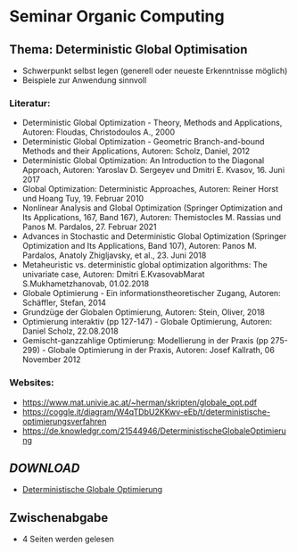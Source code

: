 # Seminar Organic Computing

## **Thema: Deterministic Global Optimisation**
- Schwerpunkt selbst legen (generell oder neueste Erkenntnisse möglich)
- Beispiele zur Anwendung sinnvoll

### Literatur:
- Deterministic Global Optimization - Theory, Methods and Applications, Autoren: Floudas, Christodoulos A., 2000
- Deterministic Global Optimization - Geometric Branch-and-bound Methods and their Applications, Autoren: Scholz, Daniel, 2012
- Deterministic Global Optimization: An Introduction to the Diagonal Approach, Autoren: Yaroslav D. Sergeyev und Dmitri E. Kvasov, 16. Juni 2017
- Global Optimization: Deterministic Approaches, Autoren: Reiner Horst und Hoang Tuy, 19. Februar 2010
- Nonlinear Analysis and Global Optimization (Springer Optimization and Its Applications, 167, Band 167), Autoren: Themistocles M. Rassias und Panos M. Pardalos, 27. Februar 2021
- Advances in Stochastic and Deterministic Global Optimization (Springer Optimization and Its Applications, Band 107), Autoren: Panos M. Pardalos, Anatoly Zhigljavsky, et al., 23. Juni 2018 
- Metaheuristic vs. deterministic global optimization algorithms: The univariate case, Autoren: Dmitri E.KvasovabMarat S.Mukhametzhanovab, 01.02.2018
- Globale Optimierung - Ein informationstheoretischer Zugang, Autoren: Schäffler, Stefan, 2014
- Grundzüge der Globalen Optimierung, Autoren: Stein, Oliver, 2018
- Optimierung interaktiv (pp 127-147) - Globale Optimierung, Autoren: Daniel Scholz, 22.08.2018
- Gemischt-ganzzahlige Optimierung: Modellierung in der Praxis (pp 275-299) - Globale Optimierung in der Praxis, Autoren: Josef Kallrath, 06 November 2012

### Websites:
- https://www.mat.univie.ac.at/~herman/skripten/globale_opt.pdf
- https://coggle.it/diagram/W4qTDbU2KKwv-eEb/t/deterministische-optimierungsverfahren
- https://de.knowledgr.com/21544946/DeterministischeGlobaleOptimierung

## *DOWNLOAD*
- [Deterministische Globale Optimierung](https://github.com/timdafler/Organic_Computing_Seminar/blob/main/Deterministische_Globale_Optimierung.pdf)

## **Zwischenabgabe**
- 4 Seiten werden gelesen
